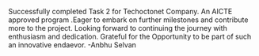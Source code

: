 Successfully completed Task 2 for Techoctonet Company. An AICTE approved program .Eager to embark on further milestones and contribute more to the project. 
Looking forward to continuing the journey with enthusiasm and dedication. Grateful for the Opportunity to be part of such an innovative endaevor.  -Anbhu Selvan
